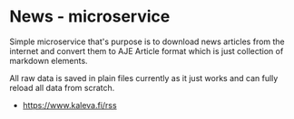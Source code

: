# News - microservice

Simple microservice that's purpose is to download news articles from the internet and convert them to AJE Article format which is just collection of markdown elements.

All raw data is saved in plain files currently as it just works and can fully reload all data from scratch.


- https://www.kaleva.fi/rss
